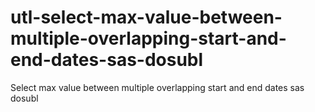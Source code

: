 # utl-select-max-value-between-multiple-overlapping-start-and-end-dates-sas-dosubl
Select max value between multiple overlapping start and end dates sas dosubl
